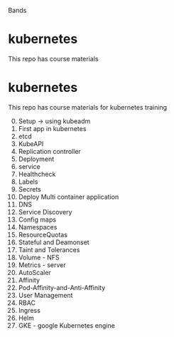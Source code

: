 Bands
# kubernetes
This repo has course materials 

# kubernetes
This repo has course materials for kubernetes training

0) Setup -> using kubeadm 
1) First app in kubernetes
2) etcd
3) KubeAPI
4) Replication controller
5) Deployment
6) service
7) Healthcheck
8) Labels
9) Secrets
10) Deploy Multi container application
11) DNS
12) Service Discovery
13) Config maps
14) Namespaces
15) ResourceQuotas
16) Stateful and Deamonset
17) Taint and Tolerances
18) Volume - NFS
19) Metrics - server
20) AutoScaler
21) Affinity
22) Pod-Affinity-and-Anti-Affinity
23) User Management
24) RBAC
25) Ingress
26) Helm
27) GKE - google Kubernetes engine

